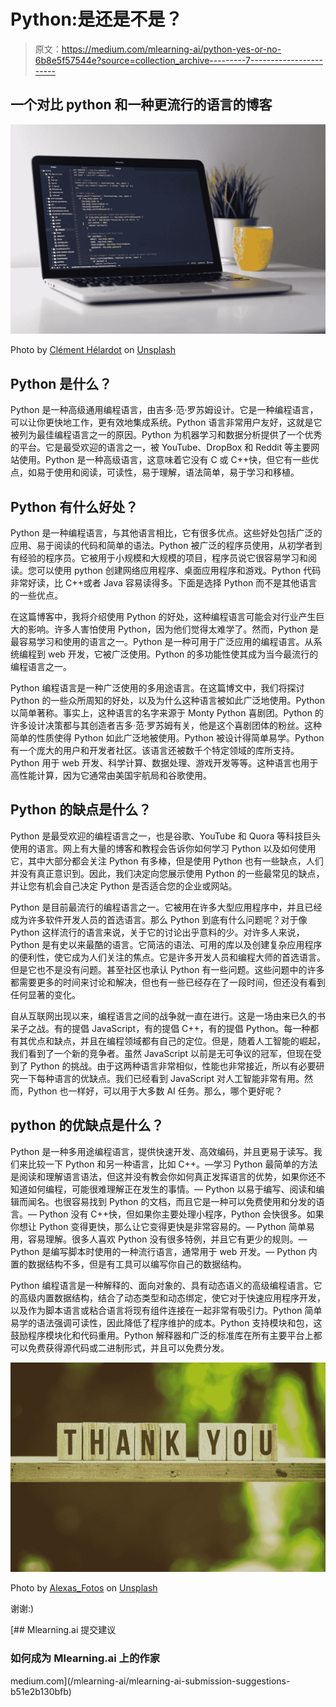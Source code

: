 # Python:是还是不是？

> 原文：<https://medium.com/mlearning-ai/python-yes-or-no-6b8e5f57544e?source=collection_archive---------7----------------------->

## 一个对比 python 和一种更流行的语言的博客

![](img/718ac965df7a6dcca2264fd8df439987.png)

Photo by [Clément Hélardot](https://unsplash.com/@clemhlrdt?utm_source=medium&utm_medium=referral) on [Unsplash](https://unsplash.com?utm_source=medium&utm_medium=referral)

## Python 是什么？

Python 是一种高级通用编程语言，由吉多·范·罗苏姆设计。它是一种编程语言，可以让你更快地工作，更有效地集成系统。Python 语言非常用户友好，这就是它被列为最佳编程语言之一的原因。Python 为机器学习和数据分析提供了一个优秀的平台。它是最受欢迎的语言之一，被 YouTube、DropBox 和 Reddit 等主要网站使用。Python 是一种高级语言，这意味着它没有 C 或 C++快，但它有一些优点，如易于使用和阅读，可读性，易于理解，语法简单，易于学习和移植。

## Python 有什么好处？

Python 是一种编程语言，与其他语言相比，它有很多优点。这些好处包括广泛的应用、易于阅读的代码和简单的语法。Python 被广泛的程序员使用，从初学者到有经验的程序员。它被用于小规模和大规模的项目，程序员说它很容易学习和阅读。您可以使用 python 创建网络应用程序、桌面应用程序和游戏。Python 代码非常好读，比 C++或者 Java 容易读得多。下面是选择 Python 而不是其他语言的一些优点。

在这篇博客中，我将介绍使用 Python 的好处，这种编程语言可能会对行业产生巨大的影响。许多人害怕使用 Python，因为他们觉得太难学了。然而，Python 是最容易学习和使用的语言之一。Python 是一种可用于广泛应用的编程语言。从系统编程到 web 开发，它被广泛使用。Python 的多功能性使其成为当今最流行的编程语言之一。

Python 编程语言是一种广泛使用的多用途语言。在这篇博文中，我们将探讨 Python 的一些众所周知的好处，以及为什么这种语言被如此广泛地使用。Python 以简单著称。事实上，这种语言的名字来源于 Monty Python 喜剧团。Python 的许多设计决策都与其创造者吉多·范·罗苏姆有关，他是这个喜剧团体的粉丝。这种简单的性质使得 Python 如此广泛地被使用。Python 被设计得简单易学。Python 有一个庞大的用户和开发者社区。该语言还被数千个特定领域的库所支持。Python 用于 web 开发、科学计算、数据处理、游戏开发等等。这种语言也用于高性能计算，因为它通常由美国宇航局和谷歌使用。

## Python 的缺点是什么？

Python 是最受欢迎的编程语言之一，也是谷歌、YouTube 和 Quora 等科技巨头使用的语言。网上有大量的博客和教程会告诉你如何学习 Python 以及如何使用它，其中大部分都会关注 Python 有多棒，但是使用 Python 也有一些缺点，人们并没有真正意识到。因此，我们决定向您展示使用 Python 的一些最常见的缺点，并让您有机会自己决定 Python 是否适合您的企业或网站。

Python 是目前最流行的编程语言之一。它被用在许多大型应用程序中，并且已经成为许多软件开发人员的首选语言。那么 Python 到底有什么问题呢？对于像 Python 这样流行的语言来说，关于它的讨论出乎意料的少。对许多人来说，Python 是有史以来最酷的语言。它简洁的语法、可用的库以及创建复杂应用程序的便利性，使它成为人们关注的焦点。它是许多开发人员和编程大师的首选语言。但是它也不是没有问题。甚至社区也承认 Python 有一些问题。这些问题中的许多都需要更多的时间来讨论和解决，但也有一些已经存在了一段时间，但还没有看到任何显著的变化。

自从互联网出现以来，编程语言之间的战争就一直在进行。这是一场由来已久的书呆子之战。有的提倡 JavaScript，有的提倡 C++，有的提倡 Python。每一种都有其优点和缺点，并且在编程领域都有自己的定位。但是，随着人工智能的崛起，我们看到了一个新的竞争者。虽然 JavaScript 以前是无可争议的冠军，但现在受到了 Python 的挑战。由于这两种语言非常相似，性能也非常接近，所以有必要研究一下每种语言的优缺点。我们已经看到 JavaScript 对人工智能非常有用。然而，Python 也一样好，可以用于大多数 AI 任务。那么，哪个更好呢？

## python 的优缺点是什么？

Python 是一种多用途编程语言，提供快速开发、高效编码，并且更易于读写。我们来比较一下 Python 和另一种语言，比如 C++。—学习 Python 最简单的方法是阅读和理解语言语法，但这并没有教会你如何真正发挥语言的优势，如果你还不知道如何编程，可能很难理解正在发生的事情。— Python 以易于编写、阅读和编辑而闻名。也很容易找到 Python 的文档，而且它是一种可以免费使用和分发的语言。— Python 没有 C++快，但如果你主要处理小程序，Python 会快很多。如果你想让 Python 变得更快，那么让它变得更快是非常容易的。— Python 简单易用，容易理解。很多人喜欢 Python 没有很多特例，并且它有更少的规则。— Python 是编写脚本时使用的一种流行语言，通常用于 web 开发。— Python 内置的数据结构不多，但是有工具可以编写你自己的数据结构。

Python 编程语言是一种解释的、面向对象的、具有动态语义的高级编程语言。它的高级内置数据结构，结合了动态类型和动态绑定，使它对于快速应用程序开发，以及作为脚本语言或粘合语言将现有组件连接在一起非常有吸引力。Python 简单易学的语法强调可读性，因此降低了程序维护的成本。Python 支持模块和包，这鼓励程序模块化和代码重用。Python 解释器和广泛的标准库在所有主要平台上都可以免费获得源代码或二进制形式，并且可以免费分发。

![](img/188fdc7c0f2e7fbf9d66d4df01e544ae.png)

Photo by [Alexas_Fotos](https://unsplash.com/es/@alexas_fotos?utm_source=medium&utm_medium=referral) on [Unsplash](https://unsplash.com?utm_source=medium&utm_medium=referral)

谢谢:)

[](/mlearning-ai/mlearning-ai-submission-suggestions-b51e2b130bfb) [## Mlearning.ai 提交建议

### 如何成为 Mlearning.ai 上的作家

medium.com](/mlearning-ai/mlearning-ai-submission-suggestions-b51e2b130bfb)